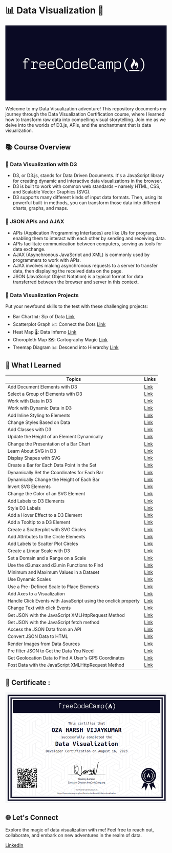 # 📊 Data Visualization 🚀

<p align="center">
<img src = "fcc.jpg" width="600" >
</p>

Welcome to my Data Visualization adventure! This repository documents my journey through the Data Visualization Certification course, where I learned how to transform raw data into compelling visual storytelling. Join me as we delve into the worlds of D3.js, APIs, and the enchantment that is data visualization.






## 📚 Course Overview

### 📌 Data Visualization with D3
+ D3, or D3.js, stands for Data Driven Documents. It's a JavaScript library for creating dynamic and interactive data visualizations in the browser.
+ D3 is built to work with common web standards – namely HTML, CSS, and Scalable Vector Graphics (SVG).
+ D3 supports many different kinds of input data formats. Then, using its powerful built-in methods, you can transform those data into different charts, graphs, and maps.
### 📌 JSON APIs and AJAX
+ APIs (Application Programming Interfaces) are like UIs for programs, enabling them to interact with each other by sending and receiving data.
+ APIs facilitate communication between computers, serving as tools for data exchange.
+ AJAX (Asynchronous JavaScript and XML) is commonly used by programmers to work with APIs.
+ AJAX involves making asynchronous requests to a server to transfer data, then displaying the received data on the page.
+ JSON (JavaScript Object Notation) is a typical format for data transferred between the browser and server in this context.

### 🎁 Data Visualization Projects

Put your newfound skills to the test with these challenging projects:

- Bar Chart 📊: Sip of Data [Link](https://github.com/ozaharsh95/Freecodecamp_Data_Visualization/tree/main/Project%201:%20%20Visualize%20Data%20with%20a%20Bar%20Chart)
- Scatterplot Graph 📈: Connect the Dots [Link](https://github.com/ozaharsh95/Freecodecamp_Data_Visualization/tree/main/Project%202:%20%20Visuliza%20Data%20with%20a%20Scatterplot%20Graph)
- Heat Map 🌡️: Data Inferno [Link](https://github.com/ozaharsh95/Freecodecamp_Data_Visualization/tree/main/Project%203:%20%20Visulize%20Data%20with%20a%20Heat%20Map)
- Choropleth Map 🗺️: Cartography Magic [Link](https://github.com/ozaharsh95/Freecodecamp_Data_Visualization/tree/main/Project%204:%20%20Visuliza%20Data%20with%20a%20Choropleth%20Map)
- Treemap Diagram 📊: Descend into Hierarchy [Link](https://github.com/ozaharsh95/Freecodecamp_Data_Visualization/tree/main/Project%205:%20%20Visuliza%20Data%20with%20a%20Treemap%20Diagram)
  
## 🌟 What I Learned


| Topics | Links |
|--|------|
| Add Document Elements with D3 |[Link](https://github.com/ozaharsh95/Freecodecamp_Data_Visualization/blob/main/Data%20Visualization%20with%20D3/script1_and_2.js)|
| Select a Group of Elements with D3 |[Link](https://github.com/ozaharsh95/Freecodecamp_Data_Visualization/blob/main/Data%20Visualization%20with%20D3/script1_and_2.js)|
| Work with Data in D3 |[Link](https://github.com/ozaharsh95/Freecodecamp_Data_Visualization/blob/main/Data%20Visualization%20with%20D3/script3.js)|
| Work with Dynamic Data in D3 |[Link]()|
| Add Inline Styling to Elements|[Link]()|
| Change Styles Based on Data|[Link]()|
| Add Classes with D3|[Link]()|
| Update the Height of an Element Dynamically |[Link]()|
| Change the Presentation of a Bar Chart|[Link]()|
| Learn About SVG in D3|[Link]()|
| Display Shapes with SVG |[Link]()|
| Create a Bar for Each Data Point in the Set |[Link]()|
| Dynamically Set the Coordinates for Each Bar |[Link]()|
| Dynamically Change the Height of Each Bar |[Link]()|
| Invert SVG Elements |[Link]()|
| Change the Color of an SVG Element |[Link]()|
| Add Labels to D3 Elements |[Link]()|
| Style D3 Labels |[Link]()|
| Add a Hover Effect to a D3 Element |[Link]()|
| Add a Tooltip to a D3 Element |[Link]()|
| Create a Scatterplot with SVG Circles |[Link]()|
| Add Attributes to the Circle Elements |[Link]()|
| Add Labels to Scatter Plot Circles |[Link]()|
| Create a Linear Scale with D3 |[Link]()|
| Set a Domain and a Range on a Scale |[Link]()|
| Use the d3.max and d3.min Functions to Find |[Link]()|
| Minimum and Maximum Values in a Dataset |[Link]()|
| Use Dynamic Scales |[Link]()|
| Use a Pre-Defined Scale to Place Elements |[Link]()|
| Add Axes to a Visualization |[Link]()|
|Handle Click Events with JavaScript using the onclick property |[Link]()|
|Change Text with click Events |[Link]()|
|Get JSON with the JavaScript XMLHttpRequest Method |[Link]()|
|Get JSON with the JavaScript fetch method |[Link]()|
|Access the JSON Data from an API |[Link]()|
|Convert JSON Data to HTML |[Link]()|
|Render Images from Data Sources |[Link]()|
|Pre filter JSON to Get the Data You Need  |[Link]()|
|Get Geolocation Data to Find A User's GPS Coordinates |[Link]()|
|Post Data with the JavaScript XMLHttpRequest Method |[Link]()|

## 🎯 Certificate :
<img src="Harsh_Oza_Freecodecamp_Data_Visulization.png">


## 🌐 Let's Connect

Explore the magic of data visualization with me! Feel free to reach out, collaborate, and embark on new adventures in the realm of data.

[LinkedIn](https://www.linkedin.com/in/ozaharsh955/)


